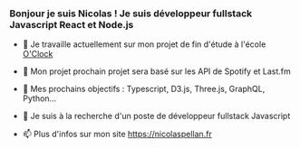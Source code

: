 ### Bonjour je suis Nicolas ! Je suis développeur fullstack Javascript React et Node.js

- 🔭 Je travaille actuellement sur mon projet de fin d'étude à l'école [O'Clock](https://oclock.io)
- 🌱 Mon projet prochain projet sera basé sur les API de Spotify et Last.fm
- 🌱 Mes prochains objectifs : Typescript, D3.js, Three.js, GraphQL, Python...

- 👯 Je suis à la recherche d'un poste de développeur fullstack Javascript

- 📫 Plus d'infos sur mon site https://nicolaspellan.fr
